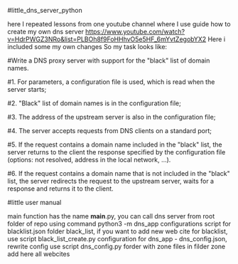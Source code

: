 #little_dns_server_python

here I repeated lessons from one youtube channel where I use guide how to create my own dns server
https://www.youtube.com/watch?v=HdrPWGZ3NRo&list=PLBOh8f9FoHHhvO5e5HF_6mYvtZegobYX2
Here i included some my own changes
So my task looks like:

#Write a DNS proxy server with support for the "black" list of domain names.

#1. For parameters, a configuration file is used, which is read when the server starts;

#2. "Black" list of domain names is in the configuration file;

#3. The address of the upstream server is also in the configuration file;

#4. The server accepts requests from DNS clients on a standard port;

#5. If the request contains a domain name included in the "black" list, the server returns to the client the response specified by the configuration file (options: not resolved, address in the local network, ...).

#6. If the request contains a domain name that is not included in the "black" list, the server redirects the request to the upstream server, waits for a response and returns it to the client.

#little user manual

main function has the name __main__.py, you can call dns server from root folder of repo using command python3 -m dns_app
configurations script for blacklist.json folder black_list, 
if you want to add new web cite for blacklist, use script black_list_create.py
configuration for dns_app - dns_config.json, rewrite config use script dns_config.py
forder with zone files in filder zone add here all webcites
